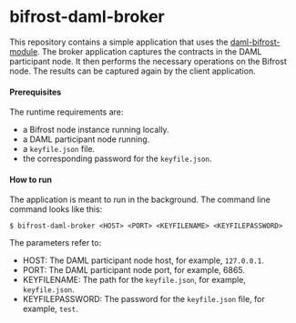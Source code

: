 # bifrost-daml-broker

This repository contains a simple application that uses the [daml-bifrost-module](https://github.com/Topl/daml-bifrost-module). The broker application captures the contracts in the DAML participant node. It then performs the necessary operations on the Bifrost node. The results can be captured again by the client application.

#### Prerequisites
 
 The runtime requirements are: 

- a Bifrost node instance running locally.
- a DAML participant node running.
- a `keyfile.json` file.
- the corresponding password for the `keyfile.json`.

#### How to run

The application is meant to run in the background. The command line command looks like this:

```
$ bifrost-daml-broker <HOST> <PORT> <KEYFILENAME> <KEYFILEPASSWORD>
```

The parameters refer to:

- HOST: The DAML participant node host, for example, `127.0.0.1`.
- PORT: The DAML participant node port, for example, 6865.
- KEYFILENAME: The path for the `keyfile.json`, for example, `keyfile.json`.
- KEYFILEPASSWORD: The password for the `keyfile.json` file, for example, `test`.

